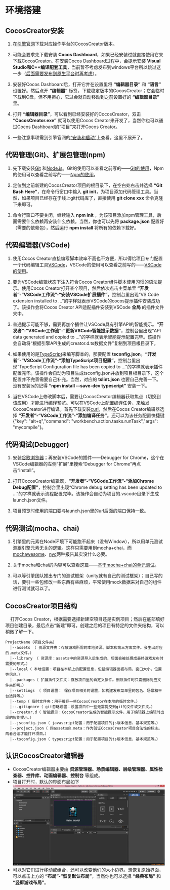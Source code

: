 # 环境搭建

## CocosCreator安装

1. 在[引擎官网](https://www.cocos.com/creator/)下载对应操作平台的CocosCreator版本。  

2. 可能会要求先下载安装 **Cocos Dashboard**，如果已经安装过就直接使用它来下载CocosCreator。在安装Cocos Dashboard过程中，会提示安装 **Visual Studio和C++编译配套工具**，当前暂不考虑发布到windows平台所以跳过这一步（[后面需要发布到原生平台时再考虑](https://docs.cocos.com/creator/manual/zh/publish/setup-native-development.html)）。  

3. 安装好Cocos Dashboard后，打开它并在设置里将 **“编辑器目录”** 和 **“语言”** 设置好。然后点开 **“编辑器”** 标签，下载稳定版本的CocosCreator；它会临时下载到C盘，但不用担心，它过会就自动移动到之前设置好的 **“编辑器目录”** 里。

4. 打开 **“编辑器目录”**，可以看到已经安装好的CocosCreator，双击 **“CocosCreator.exe”** 就可以使用Cocos Creator来开发了，当然你也可以通过Cocos Dashboard的“项目”来打开Cocos Creator。

5. 一些注意事项需到引擎官网的[“安装和启动”](https://docs.cocos.com/creator/manual/zh/getting-started/install.html)上查看，这里不展开了。  

## 代码管理(Git)、扩展包管理(npm)

1. 先下载安装[Git](https://git-scm.com/) 和[Node.js](https://nodejs.org/zh-cn/)。Git的使用可以查看之前写的——[Git的使用](/book-web/常用工具/Git的使用.md)，Npm的使用可以查看之前写的——[Npm的使用](/book-web/常用工具/Npm的使用.md)。  

2. 定位到之前新建的CocosCreator项目的根目录下，在空白处右击并选择 **“Git Bash Here”**，在命令行窗口中输入 **git init**，为项目添加代码管理工具。当然，如果项目已经存在于线上git代码库了，直接使用 **git clone xxx** 命令克隆下来即可。

3. 命令行窗口不要关闭，继续输入 **npm init** ，为该项目添加npm管理工具，后面需要什么依赖再安装什么依赖。当然，你也可以先将 **package.json** 配置好（需要的依赖包），然后运行 **npm install** 将所有的依赖下载好。

## 代码编辑器(VSCode)

1. 使用Cocos Creator直接编写脚本效率不高也不方便，所以得给项目专门配置一个代码编辑工具[VSCode](https://code.visualstudio.com/)，VSCode的使用可以查看之前写的——[VSCode的使用](/book-web/常用工具/VSCode的使用.md)。  

2. 要为VSCode编辑状态下注入符合Cocos Creator组件脚本使用习惯的语法提示。使用Cocos Creator打开某个项目，然后依次点击主菜单里 **“开发者”-“VSCode工作流”-“安装VSCode扩展插件”**，控制台里出现“VS Code extension installed to ...”的字样就表示VSCode的cocos提示插件安装成功了。该操作会将Cocos Creator API适配插件安装到VSCode **全局** 的插件文件夹中。  

3. 普通提示可能不够，需要再加个插件让VSCode具有引擎API的智能提示。**“开发者”-“VSCode工作流”-“更新VSCode智能提示数据”**，控制台里出现“API data generated and copied to ...”的字样就表示智能提示配置完毕。该操作会自动将“根据引擎API生成的creator.d.ts数据文件”复制到项目根目录下。  

4. 如果使用的是[TypeScript](https://www.tslang.cn/)来编写脚本的，那要配置 **tsconfig.json**。**“开发者”-“VSCode工作流”-“添加TypeScript项目配置”**，控制台里出现“TypeScript Configuration file has been copied to ...”的字样就表示插件配置完毕。该操作会自动为项目生成tsconfig.json并放到项目根目录下，这个配置并不完善需要自己补充。当然，对应的 **tslint.json** 也要自己完善一下。没有安装ts的记得 **“npm install --save-dev typescript”** 安装一下。

5. 当在VSCode上修改脚本后，需要让CocosCreator编辑器获取焦点（切换到该应用）才能进行编译预览。可以在VSCode上配置编译任务，来触发CocosCreator进行编译。首先下载安装[curl](https://curl.haxx.se/windows/)，然后在Cocos Creator编辑器选择 **“开发者”-“VSCode工作流”-“添加编译任务”**。还可以为该任务配置快捷键{"key": "alt+q","command": "workbench.action.tasks.runTask","args": "mycompile"}。  

## 代码调试(Debugger)

1. 安装[谷歌浏览器](https://www.google.cn/chrome/)；再安装VSCode的插件——Debugger for Chrome，这个在VSCode编辑器的左侧“扩展”里搜索“Debugger for Chrome”再点击“Install”。

2. 打开CocosCreator编辑器，**“开发者”-“VSCode工作流”-“添加Chrome Debug配置”**，控制台里出现“Chrome debug setting has been updated to ...”的字样就表示流程配置完毕。该操作会自动为项目的.vscode目录下生成launch.json文件。

3. 项目预览时使用的端口要与launch.json里的url后面的端口保持一致。

## 代码测试(mocha、chai)

1. 引擎里的元素在Node环境下可能跑不起来（没有Window），所以用单元测试测跟引擎元素无关的逻辑。这样只需要用到mocha+chai，而[mochawesome](https://www.npmjs.com/package/mochawesome)、[nyc](https://www.npmjs.com/package/nyc)两种报告其实没什么必要。

2. 关于mocha和chai的内容可以查看这篇——[基于mocha+chai的单元测试](/book-web/web前端测试与调试/基于mocha+chai的单元测试.md)。

3. 可以等引擎团队推出专门的测试框架（unity就有自己的测试框架）；自己写的话，要引一些包修改一些东西有些麻烦，平常使用mock数据来对自己的组件进行测试就可以了。

## CocosCreator项目结构

&nbsp;&nbsp;&nbsp;&nbsp;打开Cocos Creator，根据需要选择新建空项目还是实例项目；然后在底部填好项目创建目录，最后点击“新建”即可。创建之后的项目有特定的文件夹结构，可以稍微了解一下。

```text
ProjectName（项目文件夹）
  │--assets （ 资源文件夹：存放游戏所需的本地资源、脚本和第三方库文件。会生出对应的.meta文件。）
  │--library （ 资源库：assets中的资源导入后生成的，后面会被处理成最终游戏发布时需要的形式。）
  │--local（ 本地设置：项目在本机上的配置信息，包括编辑器面板布局，窗口大小，位置等信息。）
  │--packages（ 扩展插件文件夹：存放项目里的自定义插件。删除插件时只需删除对应文件夹即可。）
  │--settings （ 项目设置： 保存项目相关的设置，如构建发布菜单里的包名、场景和平台选择等。）
  │--temp（ 临时文件夹：用于缓存一些CocosCreator在本地的临时文件。）
  │--.gitignore（ git忽略设置：设置项目中一些无需提交到git的文件或文件夹。）
  │--creator.d（ 智能提示：CocosCreator生成的智能提示文件，用于编辑器上编辑时出现的智能提示。）
  │--jsconfig.json（ javascript配置：用于配置项目的js版本信息、基本规范等。）
  │--project.json（ 同assets的.meta：作为验证CocosCreator项目合法性的标志。两者合法才能打开项目。）
  │--tsconfig.json（ typescript配置：用于配置项目的ts版本信息、基本规范等。）
```

## 认识CocosCreator编辑器

- CocosCreator编辑器主要由 **资源管理器、场景编辑器、层级管理器、属性检查器、控件库、动画编辑器、控制台** 等组成。
- 项目打开时，默认的界面布局如下  
![CocosCreator编辑器布局](./img/CocosCreator编辑器.png)  
- 可以对它们进行移动或组合，还可以改变他们的大小边界。想恢复原始界面，可以点击上方的 **“布局”-“恢复默认布局”**，当然你也可以选择 **“经典布局”** 和 **“竖屏游戏布局”**。
